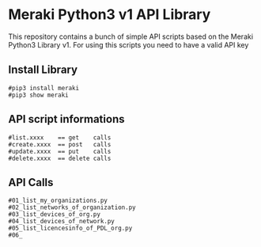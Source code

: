 # Meraki Python3 v1 API Library 
This repository contains a bunch of simple API scripts based on the Meraki Python3 Library v1.
For using this scripts you need to have a valid API key


## Install Library
    #pip3 install meraki
    #pip3 show meraki

## API script informations
    #list.xxxx    == get    calls
    #create.xxxx  == post   calls
    #update.xxxx  == put    calls
    #delete.xxxx  == delete calls
    
## API Calls

    #01_list_my_organizations.py
    #02_list_networks_of_organization.py
    #03_list_devices_of_org.py
    #04_list_devices_of_network.py
    #05_list_licencesinfo_of_PDL_org.py
    #06_

